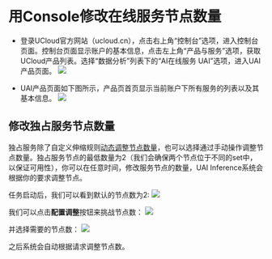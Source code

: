 

# 用Console修改在线服务节点数量

  * 登录UCloud官方网站（ucloud.cn），点击右上角“控制台”选项，进入控制台页面。控制台页面显示账户的基本信息，点击左上角“产品与服务”选项，获取UCloud产品列表。选择“数据分析”列表下的“AI在线服务 UAI”选项，进入UAI产品页面。
![](ai/uai-inference/images/use/oplist/create/create_1.png)

  * UAI产品页面如下图所示，产品页首页显示当前账户下所有服务的列表以及其基本信息。
![](ai/uai-inference/images/use/oplist/create/create_2.png)

## 修改独占服务节点数量
独占服务除了自定义伸缩规则[动态调整节点数量](uai-inference/use/auto-scale)，也可以选择通过手动操作调整节点数量。独占服务节点的最低数量为2（我们会确保两个节点位于不同的set中，以保证可用性），你可以在任意时间，修改服务节点的数量，UAI Inference系统会根据你的要求调整节点。

任务启动后，我们可以看到默认的节点数为2: 
![](ai/uai-inference/images/use/node-cnt/gpu-start.png)

我们可以点击**配置调整**按钮来挑战节点数：
![](ai/uai-inference/images/use/node-cnt/change-node.png)

并选择需要的节点数：
![](ai/uai-inference/images/use/node-cnt/change-cnt.png)

之后系统会自动根据请求调整节点数。

